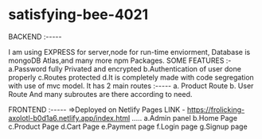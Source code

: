 # satisfying-bee-4021
BACKEND :-----


I am using EXPRESS for server,node for run-time enviorment, Database is mongoDB Atlas,and many more npm Packages.
SOME FEATURES :-
a.Password fully Privated and encrypted
b.Authentication of user done properly 
c.Routes protected
d.It is completely made with code segregation with use of mvc model.
It has 2 main routes :-----
a. Product Route
b. User Route
And many subroutes are there according to need.


FRONTEND :-----
=>Deployed on Netlify
Pages
LINK - https://frolicking-axolotl-b0d1a6.netlify.app/index.html
.....
a.Admin panel
b.Home Page
c.Product Page
d.Cart Page
e.Payment page
f.Login page
g.Signup page
